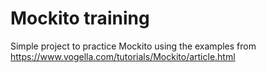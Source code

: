 # Mockito training

Simple project to practice Mockito using the examples from https://www.vogella.com/tutorials/Mockito/article.html